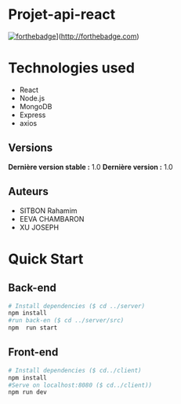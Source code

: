 # Projet-api-react

[![forthebadge](http://forthebadge.com/images/badges/built-with-love.svg)](http://forthebadge.com)](http://forthebadge.com)

# Technologies used
* React
* Node.js
* MongoDB
* Express
* axios

## Versions
**Dernière version stable :** 1.0
**Dernière version :** 1.0

## Auteurs
- SITBON Rahamim 
- EEVA CHAMBARON
- XU JOSEPH

# Quick Start
## Back-end
```bash
# Install dependencies ($ cd ../server)
npm install
#run back-en ($ cd ../server/src)
npm  run start
```
## Front-end
```bash
# Install dependencies ($ cd../client)
npm install
#Serve on localhost:8080 ($ cd../client))
npm run dev
```





